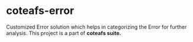 # coteafs-error
Customized Error solution which helps in categorizing the Error for further analysis. This project is a part of **coteafs suite.**

